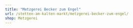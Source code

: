 ```yaml
---
title: "Metzgerei Becker zum Engel"
url: /stetten-am-kalten-markt/metzgerei-becker-zum-engel/
shop: Metzgerei
---
```

